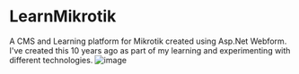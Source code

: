 # LearnMikrotik
A CMS and Learning platform for Mikrotik created using Asp.Net Webform. I've created this 10 years ago as part of my learning and experimenting with different technologies.
![image](https://user-images.githubusercontent.com/11329074/174014678-5c885b49-43fc-40cc-bd4d-5d86f069831a.png)

